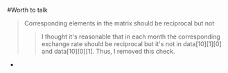 

#Worth to talk
> Corresponding elements in the matrix should be reciprocal but not
>>I thought it's reasonable that in each month the corresponding exchange rate should be reciprocal but it's not in data[10][1][0] and data[10][0][1]. Thus, I removed this check.  

*
